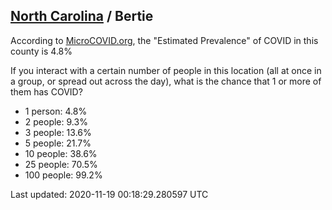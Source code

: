
## [North Carolina](/united-states/north-carolina) / Bertie

According to [MicroCOVID.org](http://microcovid.org),
the "Estimated Prevalence" of COVID in this county is 4.8%

If you interact with a certain number of people in this location
(all at once in a group, or spread out across the day), what is the chance that
1 or more of them has COVID?

- 1 person: 4.8%
- 2 people: 9.3%
- 3 people: 13.6%
- 5 people: 21.7%
- 10 people: 38.6%
- 25 people: 70.5%
- 100 people: 99.2%

Last updated: 2020-11-19 00:18:29.280597 UTC
